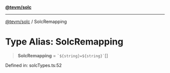 [**@tevm/solc**](../README.md)

***

[@tevm/solc](../globals.md) / SolcRemapping

# Type Alias: SolcRemapping

> **SolcRemapping** = `` `${string}=${string}` ``[]

Defined in: solcTypes.ts:52

